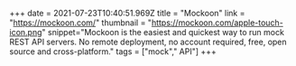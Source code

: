 +++
date = 2021-07-23T10:40:51.969Z
title = "Mockoon"
link = "https://mockoon.com/"
thumbnail = "https://mockoon.com/apple-touch-icon.png"
snippet="Mockoon is the easiest and quickest way to run mock REST API servers. No remote deployment, no account required, free, open source and cross-platform."
tags = ["mock"," API"]
+++
